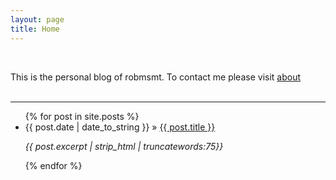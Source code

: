 ```yaml
---
layout: page
title: Home
---
```


<br>
<p class="message">This is the personal blog of robmsmt. To contact me please visit <a href="about">about</a><br><br>


---

<ul>
  {% for post in site.posts %}
    <li>
      {{ post.date | date_to_string }} &raquo; <a href="{{ post.url }}">{{ post.title }}</a>
        <p><i>{{ post.excerpt | strip_html | truncatewords:75}}</i></p>
      </li>
  {% endfor %}
</ul>
